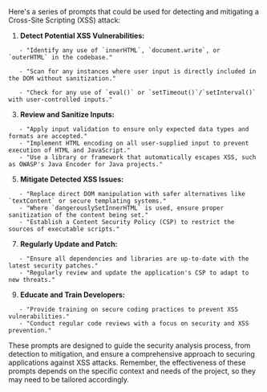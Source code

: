 Here's a series of prompts that could be used for detecting and mitigating a Cross-Site Scripting (XSS) attack:

1. **Detect Potential XSS Vulnerabilities:**
```
   - "Identify any use of `innerHTML`, `document.write`, or `outerHTML` in the codebase."
```
```
   - "Scan for any instances where user input is directly included in the DOM without sanitization."
```
```
   - "Check for any use of `eval()` or `setTimeout()`/`setInterval()` with user-controlled inputs."
```
3. **Review and Sanitize Inputs:**
```
   - "Apply input validation to ensure only expected data types and formats are accepted."
   - "Implement HTML encoding on all user-supplied input to prevent execution of HTML and JavaScript."
   - "Use a library or framework that automatically escapes XSS, such as OWASP's Java Encoder for Java projects."
```
5. **Mitigate Detected XSS Issues:**
```
   - "Replace direct DOM manipulation with safer alternatives like `textContent` or secure templating systems."
   - "Where `dangerouslySetInnerHTML` is used, ensure proper sanitization of the content being set."
   - "Establish a Content Security Policy (CSP) to restrict the sources of executable scripts."
```
7. **Regularly Update and Patch:**
```
   - "Ensure all dependencies and libraries are up-to-date with the latest security patches."
   - "Regularly review and update the application's CSP to adapt to new threats."
```
9. **Educate and Train Developers:**
```
   - "Provide training on secure coding practices to prevent XSS vulnerabilities."
   - "Conduct regular code reviews with a focus on security and XSS prevention."
```  

These prompts are designed to guide the security analysis process, from detection to mitigation, and ensure a comprehensive approach to securing applications against XSS attacks. Remember, the effectiveness of these prompts depends on the specific context and needs of the project, so they may need to be tailored accordingly.
